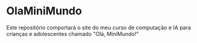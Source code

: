 # OlaMiniMundo
Este repositório comportará o site do meu curso de computação e IA para crianças e adolescentes chamado "Olá, MiniMundo!"
